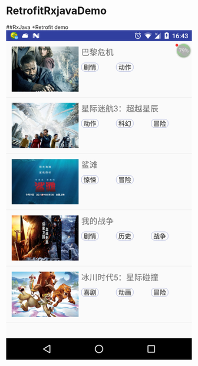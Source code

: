 # RetrofitRxjavaDemo
##RxJava +Retrofit demo
![image](https://github.com/HarryXR/RetrofitRxjavaDemo/blob/master/gif%2Fdevice-2016-09-21-164319.png)



